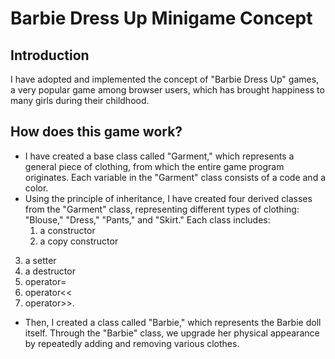 # Barbie Dress Up Minigame Concept

## Introduction
I have adopted and implemented the concept of "Barbie Dress Up" games, a very popular game among browser users, which has brought happiness to many girls during their childhood. 
## How does this game work?
* I have created a base class called "Garment," which represents a general piece of clothing, from which the entire game program originates. Each variable in the "Garment" class consists of a code and a color. 
* Using the principle of inheritance, I have created four derived classes from the "Garment" class, representing different types of clothing: "Blouse," "Dress," "Pants," and "Skirt." Each class includes:
    1. a constructor
    2. a copy constructor
3. a setter
4. a destructor
5. operator=
6. operator<<
7. operator>>. 
* Then, I created a class called "Barbie," which represents the Barbie doll itself. Through the "Barbie" class, we upgrade her physical appearance by repeatedly adding and removing various clothes.
